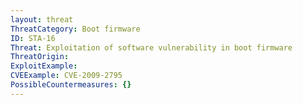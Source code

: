 ```yaml
---
layout: threat
ThreatCategory: Boot firmware
ID: STA-16
Threat: Exploitation of software vulnerability in boot firmware
ThreatOrigin:
ExploitExample:
CVEExample: CVE-2009-2795
PossibleCountermeasures: {}
---
```

